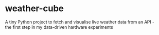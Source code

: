 # weather-cube
A tiny Python project to fetch and visualise live weather data from an API - the first step in my data-driven hardware experiments
